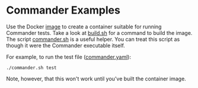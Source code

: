 # Commander Examples

Use the Docker [image](Dockerfile) to create a container suitable for running
Commander tests. Take a look at [build.sh](build.sh) for a command to build the
image. The script [commander.sh](commander.sh) is a useful helper. You can treat
this script as though it were the Commander executable itself.

For example, to run the test file ([commander.yaml](commander.yaml)):

```output
./commander.sh test
```

Note, however, that this won't work until you've built the container image.

